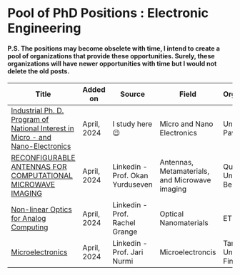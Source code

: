 # Pool of PhD Positions :  Electronic Engineering
#### P.S. The positions may become obselete with time, I intend to create a pool of organizations that provide these opportunities. Surely, these organizations will have newer opportunities with time but I would not delete the old posts.

| Title                                           | Added on   | Source            | Field                                                       | Organization|Funding Type|
|-------------------------------------------------|------------|---------------|-------------------|----------------------------------------------------------------|-----|
| [Industrial Ph. D. Program of National Interest in Micro - and Nano-Electronics](https://phd-mne.unipv.it/index.php?page=Call.html) | April, 2024 |I study here 😉 | Micro and Nano Electronics| University of Pavia| Fully Funded |
| [RECONFIGURABLE ANTENNAS FOR COMPUTATIONAL MICROWAVE IMAGING](https://www.qub.ac.uk/courses/postgraduate-research/phd-opportunities/reconfigurable-antennas-for-computational-microwave-imaging.html) | April, 2024 |Linkedin - Prof. Okan Yurduseven | Antennas, Metamaterials, and Microwave imaging| Queen's University Belfast| Fully Funded |
| [Non-linear Optics for Analog Computing](https://jobs.ethz.ch/job/view/JOPG_ethz_kYrCrXx9T9Bmz1EV9p) | April, 2024 |Linkedin - Prof. Rachel Grange | Optical Nanomaterials| ETH Zurich| Fully Funded |
| [Microelectronics](https://tuni.rekrytointi.com/paikat/?o=A_RJ&jgid=3&jid=2298) | April, 2024 |Linkedin - Prof. Jari Nurmi | Microelectroncis| Tampere University, Finland| Fully Funded |
